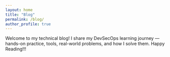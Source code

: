 ```yaml
---
layout: home
title: "Blog"
permalink: /blog/
author_profile: true
---
```


Welcome to my technical blog! I share my DevSecOps learning journey — hands-on practice, tools, real-world problems, and how I solve them.
Happy Reading!!!